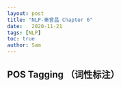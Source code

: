 ```yaml
---
layout: post
title: "NLP-秦曾昌 Chapter 6"
date:   2020-11-21
tags: [NLP]
toc: true
author: Sam
---
```


## POS Tagging （词性标注）